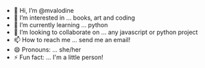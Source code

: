 - 👋 Hi, I’m @mvalodine
- 👀 I’m interested in ... books, art and coding
- 🌱 I’m currently learning ... python
- 💞️ I’m looking to collaborate on ... any javascript or python project
- 📫 How to reach me ... send me an email!
- 😄 Pronouns: ... she/her
- ⚡ Fun fact: ... I'm a little person!

<!---
mvalodine/mvalodine is a ✨ special ✨ repository because its `README.md` (this file) appears on your GitHub profile.
You can click the Preview link to take a look at your changes.
--->
